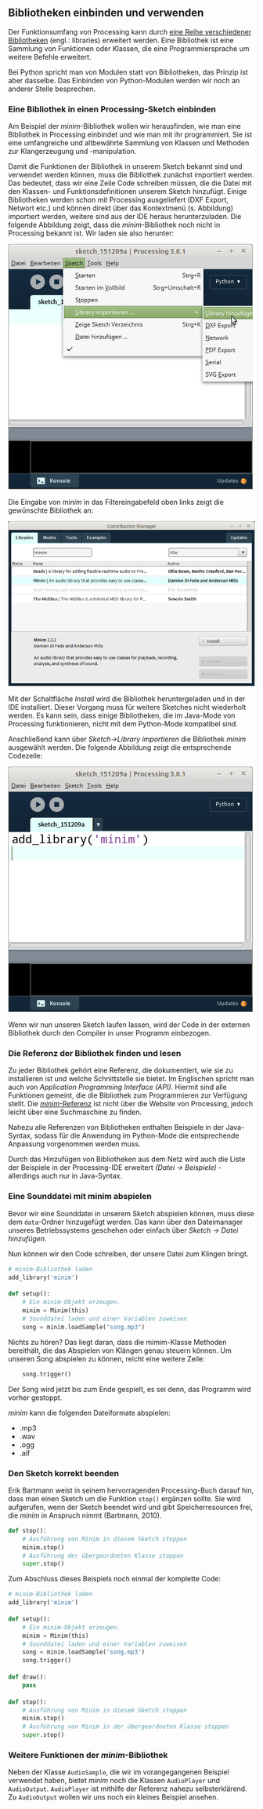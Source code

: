 ## Bibliotheken einbinden und verwenden

Der Funktionsumfang von Processing kann durch [eine Reihe verschiedener Bibliotheken](https://processing.org/reference/libraries/) (engl.: libraries) erweitert werden. Eine Bibliothek ist eine Sammlung von Funktionen oder Klassen, die eine Programmiersprache um weitere Befehle erweitert.

Bei Python spricht man von Modulen statt von Bibliotheken, das Prinzip ist aber dasselbe. Das Einbinden von Python-Modulen werden wir noch an anderer Stelle besprechen.

### Eine Bibliothek in einen Processing-Sketch einbinden

Am Beispiel der *minim*-Bibliothek wollen wir herausfinden, wie man eine Bibliothek in Processing einbindet und wie man mit ihr programmiert. Sie ist eine umfangreiche und altbewährte Sammlung von Klassen und Methoden zur Klangerzeugung und -manipulation.

Damit die Funktionen der Bibliothek in unserem Sketch bekannt sind und verwendet werden können, muss die Bibliothek zunächst importiert werden. Das bedeutet, dass wir eine Zeile Code schreiben müssen, die die Datei mit den Klassen- und Funktionsdefinitionen unserem Sketch hinzufügt. Einige Bibliotheken werden schon mit Processing ausgeliefert (DXF Export, Networt etc.) und können direkt über das Kontextmenü (s. Abbildung) importiert werden, weitere sind aus der IDE heraus herunterzuladen. Die folgende Abbildung zeigt, dass die *minim*-Bibliothek noch nicht in Processing bekannt ist. Wir laden sie also herunter:

![Library einbinden](../images/lib-library-hinzufuegen.png)

Die Eingabe von *minim* in das Filtereingabefeld oben links zeigt die gewünschte Bibliothek an:

![Libraries laden](../images/lib-libraries-laden.png)

Mit der Schaltfläche *Install* wird die Bibliothek heruntergeladen und in der IDE installiert. Dieser Vorgang muss für weitere Sketches nicht wiederholt werden. Es kann sein, dass einige Bibliotheken, die im Java-Mode von Processing funktionieren, nicht mit dem Python-Mode kompatibel sind.

Anschließend kann über *Sketch->Library importieren* die Bibliothek *minim* ausgewählt werden. Die folgende Abbildung zeigt die entsprechende Codezeile:

![Library importiert](../images/lib-importiert.png)

Wenn wir nun unseren Sketch laufen lassen, wird der Code in der externen Bibliothek durch den Compiler in unser Programm einbezogen.

### Die Referenz der Bibliothek finden und lesen

Zu jeder Bibliothek gehört eine Referenz, die dokumentiert, wie sie zu installieren ist und welche Schnittstelle sie bietet. Im Englischen spricht man auch von *Application Programming Interface (API)*. Hiermit sind alle Funktionen gemeint, die die Bibliothek zum Programmieren zur Verfügung stellt. Die [*minim*-Referenz](http://code.compartmental.net/minim/) ist nicht über die Website von Processing, jedoch leicht über eine Suchmaschine zu finden. 

Nahezu alle Referenzen von Bibliotheken enthalten Beispiele in der Java-Syntax, sodass für die Anwendung im Python-Mode die entsprechende Anpassung vorgenommen werden muss.

Durch das Hinzufügen von Bibliotheken aus dem Netz wird auch die Liste der Beispiele in der Processing-IDE erweitert *(Datei -> Beispiele)* - allerdings auch nur in Java-Syntax.

### Eine Sounddatei mit minim abspielen

Bevor wir eine Sounddatei in unserem Sketch abspielen können, muss diese dem `data`-Ordner hinzugefügt werden. Das kann über den Dateimanager unseres Betriebssystems geschehen oder einfach über *Sketch -> Datei hinzufügen*.

Nun können wir den Code schreiben, der unsere Datei zum Klingen bringt.

```python
# minim-Bibliothek laden
add_library('minim')

def setup():
    # Ein minim-Objekt erzeugen.
    minim = Minim(this)
    # Sounddatei laden und einer Variablen zuweisen
    song = minim.loadSample("song.mp3")
```

Nichts zu hören? Das liegt daran, dass die mimim-Klasse Methoden bereithält, die das Abspielen von Klängen genau steuern können. Um unseren Song abspielen zu können, reicht eine weitere Zeile:

```python
    song.trigger()
```

Der Song wird jetzt bis zum Ende gespielt, es sei denn, das Programm wird vorher gestoppt.

*minim* kann die folgenden Dateiformate abspielen:

- .mp3
- .wav
- .ogg
- .aif

### Den Sketch korrekt beenden

Erik Bartmann weist in seinem hervorragenden Processing-Buch darauf hin, dass man einen Sketch um die Funktion `stop()` ergänzen sollte. Sie wird aufgerufen, wenn der Sketch beendet wird und gibt Speicherresourcen frei, die *minim* in Anspruch nimmt (Bartmann, 2010).

```python
def stop():
    # Ausführung von Minim in diesem Sketch stoppen
    minim.stop()
    # Ausführung der übergeordneten Klasse stoppen 
    super.stop()
```

Zum Abschluss dieses Beispiels noch einmal der komplette Code:

```python
# minim-Bibliothek laden
add_library('minim')

def setup():
    # Ein minim-Objekt erzeugen.
    minim = Minim(this)
    # Sounddatei laden und einer Variablen zuweisen
    song = minim.loadSample('song.mp3')
    song.trigger()

def draw():
    pass
        
def stop():
    # Ausführung von Minim in diesem Sketch stoppen
    minim.stop()
    # Ausführung von Minim in der übergeordneten Klasse stoppen 
    super.stop()
```

### Weitere Funktionen der *minim*-Bibliothek

Neben der Klasse `AudioSample`, die wir im vorangegangenen Beispiel verwendet haben, bietet *minim* noch die Klassen `AudioPlayer` und `AudioOutput`. `AudioPlayer` ist mithilfe der Referenz nahezu selbsterklärend. Zu `AudioOutput` wollen wir uns noch ein kleines Beispiel ansehen.

